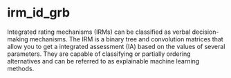 # irm_id_grb
Integrated rating mechanisms (IRMs) can be classified as verbal decision-making 
mechanisms.
The IRM is a binary tree and convolution matrices that allow you to get a 
integrated assessment (IA) based on the values of several parameters.
They are capable of classifying or partially ordering alternatives and can 
be referred to as explainable machine learning methods.
